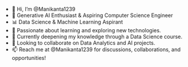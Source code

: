- 👋 Hi, I’m @Manikanta1239
- 🌟 Generative AI Enthusiast & Aspiring Computer Science Engineer
- 📊 Data Science & Machine Learning Aspirant
- 👀 Passionate about learning and exploring new technologies.
- 🌱 Currently deepening my knowledge through a Data Science course.
- 💞️ Looking to collaborate on Data Analytics and AI projects.
- 📫 Reach me at @Manikanta1239 for discussions, collaborations, and opportunities!

<!---
Manikanta1239/Manikanta1239 is a ✨ special ✨ repository because its `README.md` (this file) appears on your GitHub profile.
You can click the Preview link to take a look at your changes.
--->
